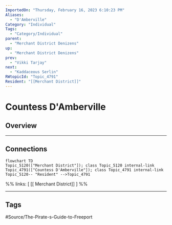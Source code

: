 ```yaml
---
ImportedOn: "Thursday, February 16, 2023 6:10:23 PM"
Aliases:
  - "D'Amberville"
Category: "Individual"
Tags:
  - "Category/Individual"
parent:
  - "Merchant District Denizens"
up:
  - "Merchant District Denizens"
prev:
  - "Vikki Tarjay"
next:
  - "Kaddaceous Serlin"
RWtopicId: "Topic_4791"
Resident: "[[Merchant District]]"
---
```

# Countess D'Amberville
## Overview
---
## Connections
```mermaid
flowchart TD
Topic_5120(["Merchant District"]); class Topic_5120 internal-link
Topic_4791(["Countess D'Amberville"]); class Topic_4791 internal-link
Topic_5120-- "Resident" -->Topic_4791
```
%%
links: [ [[ Merchant District]] ]
%%


---
## Tags
#Source/The-Pirate-s-Guide-to-Freeport


